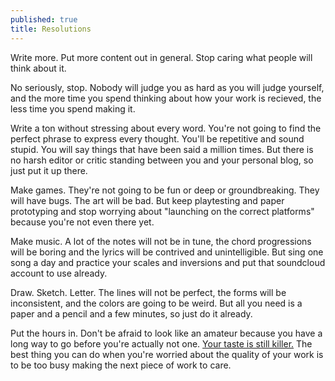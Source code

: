 ```yaml
---
published: true
title: Resolutions
---
```


Write more. Put more content out in general. Stop caring what people will think about it.

No seriously, stop. Nobody will judge you as hard as you will judge yourself, and the more time you spend thinking about how your work is recieved, the less time you spend making it.

Write a ton without stressing about every word. You're not going to find the perfect phrase to express every thought. You'll be repetitive and sound stupid. You will say things that have been said a million times. But there is no harsh editor or critic standing between you and your personal blog, so just put it up there.

Make games. They're not going to be fun or deep or groundbreaking. They will have bugs. The art will be bad. But keep playtesting and paper prototyping and stop worrying about "launching on the correct platforms" because you're not even there yet.

Make music. A lot of the notes will not be in tune, the chord progressions will be boring and the lyrics will be contrived and unintelligible. But sing one song a day and practice your scales and inversions and put that soundcloud account to use already.

Draw. Sketch. Letter. The lines will not be perfect, the forms will be inconsistent, and the colors are going to be weird. But all you need is a paper and a pencil and a few minutes, so just do it already.

Put the hours in. Don't be afraid to look like an amateur because you have a long way to go before you're actually not one. [Your taste is still killer.](https://www.youtube.com/watch?v=BI23U7U2aUY) The best thing you can do when you're worried about the quality of your work is to be too busy making the next piece of work to care.